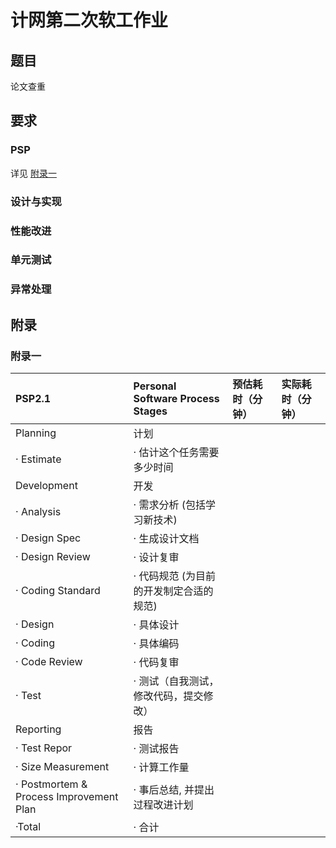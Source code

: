 # 计网第二次软工作业

## 题目

论文查重

## 要求

### PSP

详见 [附录一](#附录一)

### 设计与实现

### 性能改进

### 单元测试

### 异常处理

## 附录

### 附录一

|PSP2.1|Personal Software Process Stages|预估耗时（分钟）|实际耗时（分钟）|
|:--|:--|:--|:--|
|Planning|计划|||
|· Estimate|· 估计这个任务需要多少时间|||
|Development|开发|||
|· Analysis|· 需求分析 (包括学习新技术)|||
|· Design Spec|· 生成设计文档|||
|· Design Review|· 设计复审|||
|· Coding Standard|· 代码规范 (为目前的开发制定合适的规范)|||
|· Design|· 具体设计|||
|· Coding|· 具体编码|||
|· Code Review|· 代码复审|||
|· Test|· 测试（自我测试，修改代码，提交修改）|||
|Reporting|报告|||
|· Test Repor|· 测试报告|||
|· Size Measurement|· 计算工作量|||
|· Postmortem & Process Improvement Plan|· 事后总结, 并提出过程改进计划|||
|·Total|· 合计|||
